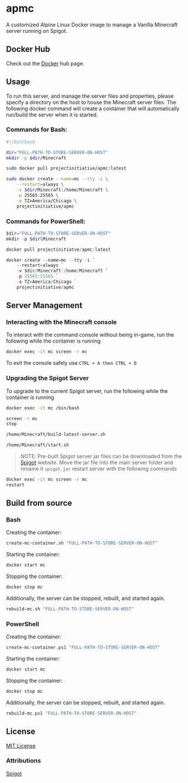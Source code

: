 # apmc
A customized Alpine Linux Docker image to manage a Vanilla Minecraft server running on Spigot.

## Docker Hub
Check out the [Docker](https://hub.docker.com/r/projectinitiative/apmc) hub page.



## Usage

To run this server, and manage the server files and properties, please specify a directory on the host to house the Minecraft server files. The following docker command will create a container that will automatically run/build the server when it is started.

### Commands for Bash:

```bash
#!/bin/bash

dir="FULL-PATH-TO-STORE-SERVER-ON-HOST" 
mkdir -p $dir/Minecraft

sudo docker pull projectinitiative/apmc:latest

sudo docker create --name=mc --tty -i \
	--restart=always \
	-v $dir/Minecraft:/home/Minecraft \
	-p 25565:25565 \
	-e TZ=America/Chicago \
	projectinitiative/apmc
```

### Commands for PowerShell:

```PowerShell
$dir="FULL-PATH-TO-STORE-SERVER-ON-HOST" 
mkdir -p $dir\Minecraft

docker pull projectinitiatve/apmc:latest

docker create --name=mc --tty -i `
	--restart=always `
	-v $dir/Minecraft:/home/Minecraft `
	-p 25565:25565 `
	-e TZ=America/Chicago `
	projectinitiative/apmc
```
## Server Management

### Interacting with the Minecraft console

To interact with the command console without being in-game, run the following while the container is running

```bash 
docker exec -it mc screen -r mc 
```

To exit the console safely use `CTRL + A then CTRL + D`

### Upgrading the Spigot Server

To upgrade to the current Spigot server, run the following while the container is running

```bash
docker exec -it mc /bin/bash

screen -r mc 
stop

/home/Minecraft/build-latest-server.sh

/home/Minecraft/start.sh
```

> NOTE: Pre-built Spigot server jar files can be downloaded from the [Spigot](https://getbukkit.org/download/spigot) website. Move the jar file into the main server folder and rename it `spigot.jar` restart server with the following commands
```bash
docker exec -it mc screen -r mc 
restart
```

## Build from source

### Bash

Creating the container:

```bash
create-mc-container.sh "FULL-PATH-TO-STORE-SERVER-ON-HOST"
```

Starting the container:

```bash
docker start mc
```

Stopping the container:

```bash
docker stop mc
```

Additionally, the server can be stopped, rebuilt, and started again.

```bash
rebuild-mc.sh "FULL-PATH-TO-STORE-SERVER-ON-HOST"
```

### PowerShell

Creating the container:

```PowerShell
create-mc-container.ps1 "FULL-PATH-TO-STORE-SERVER-ON-HOST"
```

Starting the container:

```PowerShell
docker start mc
```

Stopping the container:

```PowerShell
docker stop mc
```

Additionally, the server can be stopped, rebuilt, and started again.

```PowerShell
rebuild-mc.ps1 "FULL-PATH-TO-STORE-SERVER-ON-HOST"
```


## License

[MIT License](./LICENSE)

### Attributions

[Spigot](https://www.spigotmc.org/wiki/public-license/)